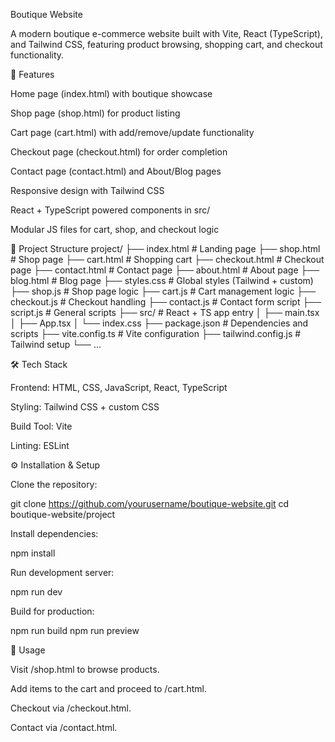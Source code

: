 Boutique Website

A modern boutique e-commerce website built with Vite, React (TypeScript), and Tailwind CSS, featuring product browsing, shopping cart, and checkout functionality.

🚀 Features

Home page (index.html) with boutique showcase

Shop page (shop.html) for product listing

Cart page (cart.html) with add/remove/update functionality

Checkout page (checkout.html) for order completion

Contact page (contact.html) and About/Blog pages

Responsive design with Tailwind CSS

React + TypeScript powered components in src/

Modular JS files for cart, shop, and checkout logic

📂 Project Structure
project/
├── index.html          # Landing page
├── shop.html           # Shop page
├── cart.html           # Shopping cart
├── checkout.html       # Checkout page
├── contact.html        # Contact page
├── about.html          # About page
├── blog.html           # Blog page
├── styles.css          # Global styles (Tailwind + custom)
├── shop.js             # Shop page logic
├── cart.js             # Cart management logic
├── checkout.js         # Checkout handling
├── contact.js          # Contact form script
├── script.js           # General scripts
├── src/                # React + TS app entry
│   ├── main.tsx
│   ├── App.tsx
│   └── index.css
├── package.json        # Dependencies and scripts
├── vite.config.ts      # Vite configuration
├── tailwind.config.js  # Tailwind setup
└── ...

🛠️ Tech Stack

Frontend: HTML, CSS, JavaScript, React, TypeScript

Styling: Tailwind CSS + custom CSS

Build Tool: Vite

Linting: ESLint

⚙️ Installation & Setup

Clone the repository:

git clone https://github.com/yourusername/boutique-website.git
cd boutique-website/project


Install dependencies:

npm install


Run development server:

npm run dev


Build for production:

npm run build
npm run preview

📌 Usage

Visit /shop.html to browse products.

Add items to the cart and proceed to /cart.html.

Checkout via /checkout.html.

Contact via /contact.html.


